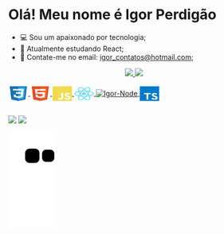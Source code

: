 # Olá! Meu nome é Igor Perdigão

- 💻 Sou um apaixonado por tecnologia;
- 📖 Atualmente estudando React;
- 📧 Contate-me no email: igor_contatos@hotmail.com;

<div align="center">
  <a href="https://github.com/Hashtag-Igor">
  <img height="180em" src="https://github-readme-stats.vercel.app/api?username=Hashtag-igor&show_icons=true&theme=dark&include_all_commits=true&count_private=true"/>
  <img height="180em" src="https://github-readme-stats.vercel.app/api/top-langs/?username=Hashtag-Igor&layout=compact&langs_count=7&theme=dark"/>
</div>
    
  
  <div style="display: inline_block"><br>
    <img align="center" alt="Igor-CSS" height="30" width="40" src="https://raw.githubusercontent.com/devicons/devicon/master/icons/css3/css3-original.svg">
    <img align="center" alt="Igor-HTML" height="30" width="40" src="https://raw.githubusercontent.com/devicons/devicon/master/icons/html5/html5-original.svg">
    <img align="center" alt="Igor-Js" height="30" width="40" src="https://raw.githubusercontent.com/devicons/devicon/master/icons/javascript/javascript-plain.svg">
    <img align="center" alt="Igor-React" height="30" width="40" src="https://raw.githubusercontent.com/devicons/devicon/master/icons/react/react-original.svg">
    <img align="center" alt="Igor-Node" height="30" width="40" src="https://cdn.jsdelivr.net/gh/devicons/devicon/icons/nodejs/nodejs-original.svg">
    <img align="center" alt="Igor-Ts" height="30" width="40" src="https://raw.githubusercontent.com/devicons/devicon/master/icons/typescript/typescript-plain.svg">
  </div>
  
  ##
  
  <div> 
  <a href = "mailto:igor_contatos@hotmail.com"><img src="https://img.shields.io/badge/Microsoft_Outlook-0078D4?style=for-the-badge&logo=microsoft-outlook&logoColor=white" target="_blank"></a>
  <a href="https://www.linkedin.com/in/igor-perdigao-silva" target="_blank"><img src="https://img.shields.io/badge/-LinkedIn-%230077B5?style=for-the-badge&logo=linkedin&logoColor=white" target="_blank"></a> 
  
    
  ![Snake animation](https://github.com/rafaballerini/rafaballerini/blob/output/github-contribution-grid-snake.svg)
</div>
